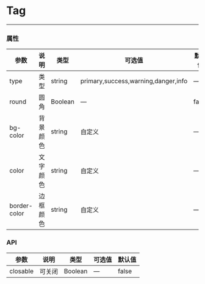 # Tag
---

<Common-Democode title="基本用法" description="">
  <ClientOnly>
  <tag-tag></tag-tag>
  </ClientOnly>

  <highlight-code slot="codeText" lang="vue">
    <template>
      <div>
        <g-tag>普通</g-tag>
        <g-tag type="primary">primary</g-tag>
        <g-tag type="success">success</g-tag>
        <g-tag type="warning" round>warning</g-tag>
        <g-tag type="error" round>error</g-tag>
        <g-tag bg-color="#fc0" color="#e0439a" border-color="#fc0">自定义颜色</g-tag>
        <g-tag type="success" v-if="tag1" closable @close="tag1=false">success</g-tag>
      </div>
    </template>
  </highlight-code>
</Common-Democode>

### 属性
| 参数      | 说明    | 类型      | 可选值       | 默认值   |
|---------- |-------- |---------- |-------------  |-------- |
| type     | 类型   | string    |   primary,success,warning,danger,info |     —    |
| round     | 圆角   | Boolean  |    — | false   |
| bg-color     | 背景颜色   | string    | 自定义 |     —    |
| color     | 文字颜色   | string    |  自定义 |     —    |
| border-color     | 边框颜色   | string    |   自定义 |     —    |

### API
| 参数      | 说明    | 类型      | 可选值       | 默认值   |
|---------- |-------- |---------- |-------------  |-------- | 
| closable     | 可关闭   | Boolean  |    — | false   |